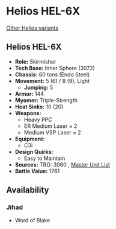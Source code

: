 # Helios HEL-6X 

[Other Helios variants](../helios.md) 

## Helios HEL-6X 

- **Role:** Skirmisher 
- **Tech Base:** Inner Sphere (3072) 
- **Chassis:** 60 tons (Endo Steel) 
- **Movement:** 5 (6) / 8 (9), Light 
  - **Jumping:** 5 
- **Armor:** 144 
- **Myomer:** Triple-Strength 
- **Heat Sinks:** 10 (20) 
- **Weapons:** 
  - Heavy PPC 
  - ER Medium Laser × 2 
  - Medium VSP Laser × 2 
- **Equipment:** 
  - C3i 
- **Design Quirks:** 
  - Easy to Maintain 
- **Sources:** TRO: 3060 , [Master Unit List](http://masterunitlist.info/Unit/Details/1466) 
- **Battle Value:** 1761 

## Availability 

### Jihad 

- Word of Blake 

